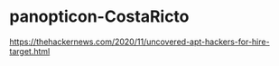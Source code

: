 # panopticon-CostaRicto

https://thehackernews.com/2020/11/uncovered-apt-hackers-for-hire-target.html

